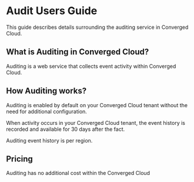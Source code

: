 # Audit Users Guide

This guide describes details surrounding the auditing service in Converged Cloud.

## What is Auditing in Converged Cloud?

Auditing is a web service that collects event activity within Converged Cloud. 

## How Auditing works?

Auditing is enabled by default on your Converged Cloud tenant without the need for additional
configuration. 

When activity occurs in your Converged Cloud tenant, the event history is recorded and available 
for 30 days after the fact.

Auditing event history is per region. 

## Pricing

Auditing has no additional cost within the Converged Cloud

